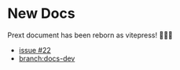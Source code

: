 # New Docs <Badge type="warning" text="news" />

Prext document has been reborn as vitepress! 🎉🎉👋

- [issue #22](https://github.com/do4ng/prext/issues/22)
- [branch:docs-dev](https://github.com/do4ng/prext/tree/docs-dev)
